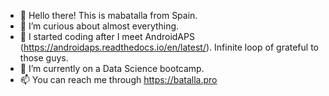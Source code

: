 - 👋 Hello there! This is mabatalla from Spain.
- 👀 I’m curious about almost everything.
- 💞️ I started coding after I meet AndroidAPS (https://androidaps.readthedocs.io/en/latest/). Infinite loop of grateful to those guys.
- 🌱 I’m currently on a Data Science bootcamp.
- 📫 You can reach me through https://batalla.pro

<!---
BatallaPro/BatallaPro is a ✨ special ✨ repository because its `README.md` (this file) appears on your GitHub profile.
You can click the Preview link to take a look at your changes.
--->
